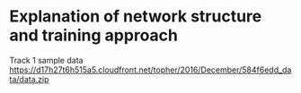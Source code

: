 # Explanation of network structure and training approach

Track 1 sample data
https://d17h27t6h515a5.cloudfront.net/topher/2016/December/584f6edd_data/data.zip

